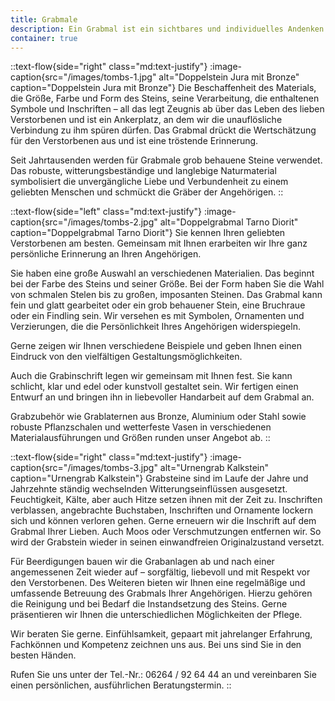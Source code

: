 ```yaml
---
title: Grabmale
description: Ein Grabmal ist ein sichtbares und individuelles Andenken an einen geliebten Menschen.
container: true
---
```


::text-flow{side="right" class="md:text-justify"}
:image-caption{src="/images/tombs-1.jpg" alt="Doppelstein Jura mit Bronze" caption="Doppelstein Jura mit Bronze"}
Die Beschaffenheit des Materials, die Größe, Farbe und Form des Steins, seine Verarbeitung, die enthaltenen Symbole und Inschriften – all das legt Zeugnis ab über das Leben des lieben Verstorbenen und ist ein Ankerplatz, an dem wir die unauflösliche Verbindung zu ihm spüren dürfen. Das Grabmal drückt die Wertschätzung für den Verstorbenen aus und ist eine tröstende Erinnerung.

Seit Jahrtausenden werden für Grabmale grob behauene Steine verwendet. Das robuste, witterungsbeständige und langlebige Naturmaterial symbolisiert die unvergängliche Liebe und Verbundenheit zu einem geliebten Menschen und schmückt die Gräber der Angehörigen.
::

::text-flow{side="left" class="md:text-justify"}
:image-caption{src="/images/tombs-2.jpg" alt="Doppelgrabmal Tarno Diorit" caption="Doppelgrabmal Tarno Diorit"}
Sie kennen Ihren geliebten Verstorbenen am besten. Gemeinsam mit Ihnen erarbeiten wir Ihre ganz persönliche Erinnerung an Ihren Angehörigen.

Sie haben eine große Auswahl an verschiedenen Materialien. Das beginnt bei der Farbe des Steins und seiner Größe. Bei der Form haben Sie die Wahl von schmalen Stelen bis zu großen, imposanten Steinen. Das Grabmal kann fein und glatt gearbeitet oder ein grob behauener Stein, eine Bruchraue oder ein Findling sein. Wir versehen es mit Symbolen, Ornamenten und Verzierungen, die die Persönlichkeit Ihres Angehörigen widerspiegeln.

Gerne zeigen wir Ihnen verschiedene Beispiele und geben Ihnen einen Eindruck von den vielfältigen Gestaltungsmöglichkeiten.

Auch die Grabinschrift legen wir gemeinsam mit Ihnen fest. Sie kann schlicht, klar und edel oder kunstvoll gestaltet sein. Wir fertigen einen Entwurf an und bringen ihn in liebevoller Handarbeit auf dem Grabmal an.

Grabzubehör wie Grablaternen aus Bronze, Aluminium oder Stahl sowie robuste Pflanzschalen und wetterfeste Vasen in verschiedenen Materialausführungen und Größen runden unser Angebot ab.
::

::text-flow{side="right" class="md:text-justify"}
:image-caption{src="/images/tombs-3.jpg" alt="Urnengrab Kalkstein" caption="Urnengrab Kalkstein"}
Grabsteine sind im Laufe der Jahre und Jahrzehnte ständig wechselnden Witterungseinflüssen ausgesetzt. Feuchtigkeit, Kälte, aber auch Hitze setzen ihnen mit der Zeit zu. Inschriften verblassen, angebrachte Buchstaben, Inschriften und Ornamente lockern sich und können verloren gehen. Gerne erneuern wir die Inschrift auf dem Grabmal Ihrer Lieben. Auch Moos oder Verschmutzungen entfernen wir. So wird der Grabstein wieder in seinen einwandfreien Originalzustand versetzt.

Für Beerdigungen bauen wir die Grabanlagen ab und nach einer angemessenen Zeit wieder auf – sorgfältig, liebevoll und mit Respekt vor den Verstorbenen. Des Weiteren bieten wir Ihnen eine regelmäßige und umfassende Betreuung des Grabmals Ihrer Angehörigen. Hierzu gehören die Reinigung und bei Bedarf die Instandsetzung des Steins. Gerne präsentieren wir Ihnen die unterschiedlichen Möglichkeiten der Pflege.

Wir beraten Sie gerne. Einfühlsamkeit, gepaart mit jahrelanger Erfahrung, Fachkönnen und Kompetenz zeichnen uns aus. Bei uns sind Sie in den besten Händen.

Rufen Sie uns unter der Tel.-Nr.: 06264&nbsp;/&nbsp;92&nbsp;64&nbsp;44 an und vereinbaren Sie einen persönlichen, ausführlichen Beratungstermin.
::
